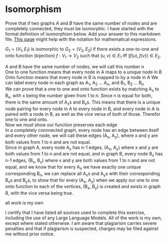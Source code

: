 # Isomorphism

Prove that if two graphs $A$ and $B$ have the same number of nodes and are
completely connected, they must be isomorphic. I have started with the formal
definition of isomorphism below. Add your answer to this markdown file. [This
page](https://docs.github.com/en/get-started/writing-on-github/working-with-advanced-formatting/writing-mathematical-expressions)
might help with the notation for mathematical expressions.

$G_1=(V_1 , E_1)$ is isomorphic to $G_2 = (V_2, E_2)$ if there exists a
one-to-one and onto function (bijection) $f: V_1 \rightarrow V_2$ such that $(u,v)
\in E_1$ iff $(f(u),f(v)) \in E_2$.

A and B have the same number of nodes, we will call this number n  
One to one function means that every node in A maps to a unique node in B  
Onto function means that every node in B is mapped to by a node in A
We can label every node in each graph as A<sub>1</sub>, A<sub>2</sub> ... A<sub>n</sub>, and B<sub>1</sub>, B<sub>2</sub> ... B<sub>n</sub>  
We can prove that a one to one and onto function exists by matching A<sub>x</sub> to B<sub>x</sub>, with x being the number given from 1 to n. Since n is equal for both, there is the same amount of A<sub>x</sub>s and B<sub>x</sub>s. This means that there is a unique node pairing for every node in A to every node in B, and every node in A is paired with a node in B, as well as the vice versa of both of those. Therefor one to one and onto.  
Now we must show our function preserves each edge  
In a completely connnected graph, every node has an edge between itself and every other node, we will call these edges (A<sub>x</sub>, A<sub>y</sub>), where x and y are both values from 1 to n and are not equal.  
Since in graph A, every node A<sub>x</sub> has n-1 edges, (A<sub>x</sub>, A<sub>y</sub>) where x and y are both values from 1 to n and are not equal, and in graph B, every node B<sub>x</sub> has n-1 edges, (B<sub>x</sub>, B<sub>y</sub>) where x and y are both values from 1 to n and are not equal, and we know that for every A<sub>n</sub> we have exactly one unique corresponding B<sub>n</sub>, we can replace all A<sub>x</sub>s and A<sub>y</sub>s with their corresponding B<sub>x</sub>s and B<sub>y</sub>s, to show that for every (A<sub>x</sub>, A<sub>y</sub>) when we apply our one to one onto function to each of the vertices, (B<sub>x</sub>, B<sub>y</sub>) is created and exists in graph B, with the vice versa being true.

all work is my own

I certify that I have listed all sources used to complete this exercise, including the use of any Large Language Models. All of the work is my own, except where stated otherwise. I am aware that plagiarism carries severe penalties and that if plagiarism is suspected, charges may be filed against me without prior notice.
